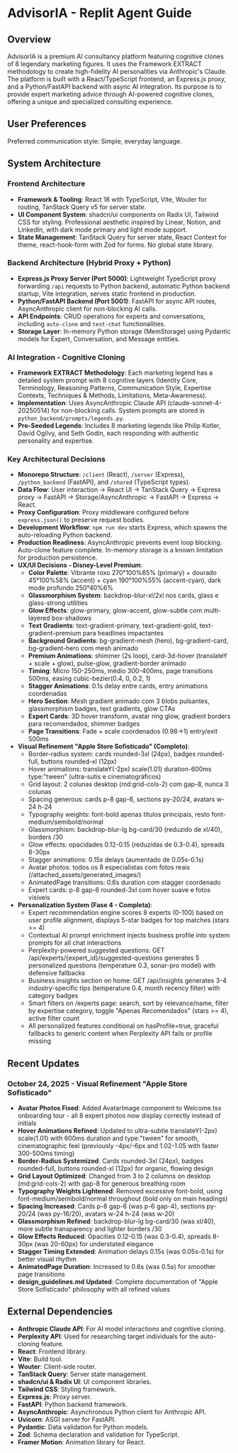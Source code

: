 # AdvisorIA - Replit Agent Guide

## Overview

AdvisorIA is a premium AI consultancy platform featuring cognitive clones of 8 legendary marketing figures. It uses the Framework EXTRACT methodology to create high-fidelity AI personalities via Anthropic's Claude. The platform is built with a React/TypeScript frontend, an Express.js proxy, and a Python/FastAPI backend with async AI integration. Its purpose is to provide expert marketing advice through AI-powered cognitive clones, offering a unique and specialized consulting experience.

## User Preferences

Preferred communication style: Simple, everyday language.

## System Architecture

### Frontend Architecture
- **Framework & Tooling**: React 18 with TypeScript, Vite, Wouter for routing, TanStack Query v5 for server state.
- **UI Component System**: shadcn/ui components on Radix UI, Tailwind CSS for styling. Professional aesthetic inspired by Linear, Notion, and LinkedIn, with dark mode primary and light mode support.
- **State Management**: TanStack Query for server state, React Context for theme, react-hook-form with Zod for forms. No global state library.

### Backend Architecture (Hybrid Proxy + Python)
- **Express.js Proxy Server (Port 5000)**: Lightweight TypeScript proxy forwarding `/api` requests to Python backend, automatic Python backend startup, Vite integration, serves static frontend in production.
- **Python/FastAPI Backend (Port 5001)**: FastAPI for async API routes, AsyncAnthropic client for non-blocking AI calls.
- **API Endpoints**: CRUD operations for experts and conversations, including `auto-clone` and `test-chat` functionalities.
- **Storage Layer**: In-memory Python storage (MemStorage) using Pydantic models for Expert, Conversation, and Message entities.

### AI Integration - Cognitive Cloning
- **Framework EXTRACT Methodology**: Each marketing legend has a detailed system prompt with 8 cognitive layers (Identity Core, Terminology, Reasoning Patterns, Communication Style, Expertise Contexts, Techniques & Methods, Limitations, Meta-Awareness).
- **Implementation**: Uses AsyncAnthropic Claude API (claude-sonnet-4-20250514) for non-blocking calls. System prompts are stored in `python_backend/prompts/legends.py`.
- **Pre-Seeded Legends**: Includes 8 marketing legends like Philip Kotler, David Ogilvy, and Seth Godin, each responding with authentic personality and expertise.

### Key Architectural Decisions
- **Monorepo Structure**: `/client` (React), `/server` (Express), `/python_backend` (FastAPI), and `/shared` (TypeScript types).
- **Data Flow**: User interaction -> React UI -> TanStack Query -> Express proxy -> FastAPI -> Storage/AsyncAnthropic -> FastAPI -> Express -> React.
- **Proxy Configuration**: Proxy middleware configured before `express.json()` to preserve request bodies.
- **Development Workflow**: `npm run dev` starts Express, which spawns the auto-reloading Python backend.
- **Production Readiness**: AsyncAnthropic prevents event loop blocking. Auto-clone feature complete. In-memory storage is a known limitation for production persistence.
- **UX/UI Decisions - Disney-Level Premium**: 
  - **Color Palette**: Vibrante roxo 270°100%65% (primary) + dourado 45°100%58% (accent) + cyan 190°100%55% (accent-cyan), dark mode profundo 250°40%6%
  - **Glassmorphism System**: backdrop-blur-xl/2xl nos cards, glass e glass-strong utilities
  - **Glow Effects**: glow-primary, glow-accent, glow-subtle com multi-layered box-shadows
  - **Text Gradients**: text-gradient-primary, text-gradient-gold, text-gradient-premium para headlines impactantes
  - **Background Gradients**: bg-gradient-mesh (hero), bg-gradient-card, bg-gradient-hero com mesh animado
  - **Premium Animations**: shimmer (2s loop), card-3d-hover (translateY + scale + glow), pulse-glow, gradient-border animado
  - **Timing**: Micro 150-250ms, médio 300-400ms, page transitions 500ms, easing cubic-bezier(0.4, 0, 0.2, 1)
  - **Stagger Animations**: 0.1s delay entre cards, entry animations coordenadas
  - **Hero Section**: Mesh gradient animado com 3 blobs pulsantes, glassmorphism badges, text gradients, glow CTAs
  - **Expert Cards**: 3D hover transform, avatar ring glow, gradient borders para recomendados, shimmer badges
  - **Page Transitions**: Fade + scale coordenados (0.98→1) entry/exit 500ms
- **Visual Refinement "Apple Store Sofisticado" (Completo)**:
  - Border-radius system: cards rounded-3xl (24px), badges rounded-full, buttons rounded-xl (12px)
  - Hover animations: translateY(-2px) scale(1.01) duration-600ms type:"tween" (ultra-sutis e cinematográficos)
  - Grid layout: 2 colunas desktop (md:grid-cols-2) com gap-8, nunca 3 colunas
  - Spacing generous: cards p-8 gap-6, sections py-20/24, avatars w-24 h-24
  - Typography weights: font-bold apenas títulos principais, resto font-medium/semibold/normal
  - Glassmorphism: backdrop-blur-lg bg-card/30 (reduzido de xl/40), borders /30
  - Glow effects: opacidades 0.12-0.15 (reduzidas de 0.3-0.4), spreads 8-30px
  - Stagger animations: 0.15s delays (aumentado de 0.05s-0.1s)
  - Avatar photos: todos os 8 especialistas com fotos reais (/attached_assets/generated_images/)
  - AnimatedPage transitions: 0.6s duration com stagger coordenado
  - Expert cards: p-8 gap-6 rounded-3xl com hover suave e fotos visíveis
- **Personalization System (Fase 4 - Completa)**:
  - Expert recommendation engine scores 8 experts (0-100) based on user profile alignment, displays 5-star badges for top matches (stars >= 4)
  - Contextual AI prompt enrichment injects business profile into system prompts for all chat interactions
  - Perplexity-powered suggested questions: GET /api/experts/{expert_id}/suggested-questions generates 5 personalized questions (temperature 0.3, sonar-pro model) with defensive fallbacks
  - Business insights section on home: GET /api/insights generates 3-4 industry-specific tips (temperature 0.4, month recency filter) with category badges
  - Smart filters on /experts page: search, sort by relevance/name, filter by expertise category, toggle "Apenas Recomendados" (stars >= 4), active filter count
  - All personalized features conditional on hasProfile=true, graceful fallbacks to generic content when Perplexity API fails or profile missing

## Recent Updates

### October 24, 2025 - Visual Refinement "Apple Store Sofisticado"
- **Avatar Photos Fixed**: Added AvatarImage component to Welcome.tsx onboarding tour - all 8 expert photos now display correctly instead of initials
- **Hover Animations Refined**: Updated to ultra-subtle translateY(-2px) scale(1.01) with 600ms duration and type:"tween" for smooth, cinematographic feel (previously -4px/-6px and 1.02-1.05 with faster 300-500ms timing)
- **Border-Radius Systemized**: Cards rounded-3xl (24px), badges rounded-full, buttons rounded-xl (12px) for organic, flowing design
- **Grid Layout Optimized**: Changed from 3 to 2 columns on desktop (md:grid-cols-2) with gap-8 for generous breathing room
- **Typography Weights Lightened**: Removed excessive font-bold, using font-medium/semibold/normal throughout (bold only on main headings)
- **Spacing Increased**: Cards p-8 gap-6 (was p-6 gap-4), sections py-20/24 (was py-16/20), avatars w-24 h-24 (was w-20)
- **Glassmorphism Refined**: backdrop-blur-lg bg-card/30 (was xl/40), more subtle transparency and lighter borders /30
- **Glow Effects Reduced**: Opacities 0.12-0.15 (was 0.3-0.4), spreads 8-30px (was 20-60px) for understated elegance
- **Stagger Timing Extended**: Animation delays 0.15s (was 0.05s-0.1s) for better visual rhythm
- **AnimatedPage Duration**: Increased to 0.6s (was 0.5s) for smoother page transitions
- **design_guidelines.md Updated**: Complete documentation of "Apple Store Sofisticado" philosophy with all refined values

## External Dependencies

- **Anthropic Claude API**: For AI model interactions and cognitive cloning.
- **Perplexity API**: Used for researching target individuals for the auto-cloning feature.
- **React**: Frontend library.
- **Vite**: Build tool.
- **Wouter**: Client-side router.
- **TanStack Query**: Server state management.
- **shadcn/ui & Radix UI**: UI component libraries.
- **Tailwind CSS**: Styling framework.
- **Express.js**: Proxy server.
- **FastAPI**: Python backend framework.
- **AsyncAnthropic**: Asynchronous Python client for Anthropic API.
- **Uvicorn**: ASGI server for FastAPI.
- **Pydantic**: Data validation for Python models.
- **Zod**: Schema declaration and validation for TypeScript.
- **Framer Motion**: Animation library for React.